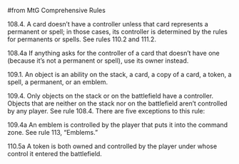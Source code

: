 #from MtG Comprehensive Rules

108.4. A card doesn’t have a controller unless that card represents a permanent or spell; in those cases, its controller is determined by the rules for permanents or spells. See rules 110.2 and 111.2.

108.4a If anything asks for the controller of a card that doesn’t have one (because it’s not a permanent or spell), use its owner instead.

109.1. An object is an ability on the stack, a card, a copy of a card, a token, a spell, a permanent, or an emblem.

109.4. Only objects on the stack or on the battlefield have a controller. Objects that are neither on the stack nor on the battlefield aren’t controlled by any player. See rule 108.4. There are five exceptions to this rule:

109.4a An emblem is controlled by the player that puts it into the command zone. See rule 113, “Emblems.”

110.5a A token is both owned and controlled by the player under whose control it entered the battlefield.